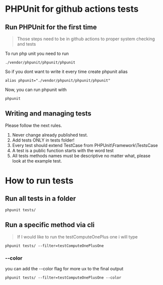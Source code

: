 # PHPUnit for github actions tests

## Run PHPUnit for the first time
> Those steps need to be in github actions to proper system checking and tests

To run php unit you need to run
```shell
./vendor/phpunit/phpunit/phpunit
```
So if you dont want to write it every time create phpunit alias
```shell
alias phpunit="./vendor/phpunit/phpunit/phpunit"
```
Now, you can run phpunit with 
```shell
phpunit
```

## Writing and managing tests
Please follow the next rules.
1. Never change already published test.
2. Add tests ONLY in tests folder!
3. Every test should extend TestCase from PHPUnit\Framework\TestsCase
4. A test is a public function starts with the word test
5. All tests methods names must be descriptive no matter what, please look at the example test.


# How to run tests

## Run all tests in a folder
```shell
phpunit tests/
```

## Run a specific method  via cli
> If I would like to run the testComputeOnePlus one i will type
```shell
phpunit tests/ --filter=testComputeOnePlusOne
```

### --color
you can add the --color flag for more ux to the final output
```shell
phpunit tests/ --filter=testComputeOnePlusOne --color
```
